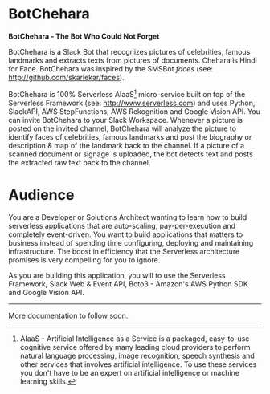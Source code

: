 

# **BotChehara**


 **BotChehara - The Bot Who Could Not Forget**  

BotChehara is a Slack Bot that recognizes pictures of celebrities, famous landmarks and extracts texts from pictures of documents. Chehara is Hindi for Face. BotChehara was inspired by the SMSBot *faces* (see: http://github.com/skarlekar/faces). 

BotChehara is 100% Serverless AIaaS[^aiaas] micro-service built on top of the Serverless Framework (see: http://www.serverless.com) and uses Python, SlackAPI, AWS StepFunctions, AWS Rekognition and Google Vision API. You can invite BotChehara to your Slack Workspace. Whenever a picture is posted on the invited channel, BotChehara will analyze the picture to identify faces of celebrities, famous landmarks and post the biography or description & map of the landmark back to the channel. If a picture of a scanned document or signage is uploaded, the bot detects text and posts the extracted raw text back to the channel.


# Audience

You are a Developer or Solutions Architect wanting to learn how to build serverless applications that are auto-scaling, pay-per-execution and completely event-driven. You want to build applications that matters to business instead of spending time configuring, deploying and maintaining infrastructure. The boost in efficiency that the Serverless architecture promises is very compelling for you to ignore.

As you are building this application, you will to use the Serverless Framework, Slack Web & Event API,  Boto3 - Amazon's AWS Python SDK and Google Vision API.

----------


[^aiaas]: AIaaS - Artificial Intelligence as a Service is a packaged, easy-to-use cognitive service offered by many leading cloud providers to perform natural language processing, image recognition, speech synthesis and other services that involves artificial intelligence. To use these services you don't have to be an expert on artificial intelligence or machine learning skills.

More documentation to follow soon.
